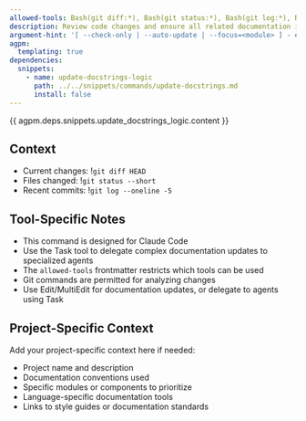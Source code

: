 ```yaml
---
allowed-tools: Bash(git diff:*), Bash(git status:*), Bash(git log:*), Read, Edit, MultiEdit, Grep, Task
description: Review code changes and ensure all related documentation is accurate and up-to-date
argument-hint: '[ --check-only | --auto-update | --focus=<module> ] - e.g., "--focus=cli" to review specific module docs'
agpm:
  templating: true
dependencies:
  snippets:
    - name: update-docstrings-logic
      path: ../../snippets/commands/update-docstrings.md
      install: false
---
```


{{ agpm.deps.snippets.update_docstrings_logic.content }}

## Context

- Current changes: !`git diff HEAD`
- Files changed: !`git status --short`
- Recent commits: !`git log --oneline -5`

## Tool-Specific Notes

- This command is designed for Claude Code
- Use the Task tool to delegate complex documentation updates to specialized agents
- The `allowed-tools` frontmatter restricts which tools can be used
- Git commands are permitted for analyzing changes
- Use Edit/MultiEdit for documentation updates, or delegate to agents using Task

## Project-Specific Context

Add your project-specific context here if needed:
- Project name and description
- Documentation conventions used
- Specific modules or components to prioritize
- Language-specific documentation tools
- Links to style guides or documentation standards
